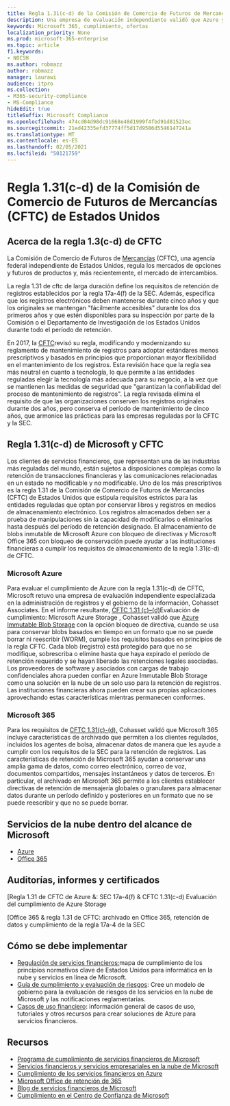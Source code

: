 ```yaml
---
title: Regla 1.31(c-d) de la Comisión de Comercio de Futuros de Mercancías (CFTC) de Estados Unidos
description: Una empresa de evaluación independiente validó que Azure y Office 365 pueden ayudar a las empresas financieras a cumplir con los requisitos de retención de registros y almacenamiento inmutable de la regla CFTC 1.31.
keywords: Microsoft 365, cumplimiento, ofertas
localization_priority: None
ms.prod: microsoft-365-enterprise
ms.topic: article
f1.keywords:
- NOCSH
ms.author: robmazz
author: robmazz
manager: laurawi
audience: itpro
ms.collection:
- M365-security-compliance
- MS-Compliance
hideEdit: true
titleSuffix: Microsoft Compliance
ms.openlocfilehash: 474cd04d98dc91668e48d1999f4fbd91d81523ec
ms.sourcegitcommit: 21ed42335efd37774ff5d17d9586d5546147241a
ms.translationtype: MT
ms.contentlocale: es-ES
ms.lasthandoff: 02/05/2021
ms.locfileid: "50121759"
---
```

# <a name="commodity-futures-trading-commission-cftc-rule-131c-d-united-states"></a>Regla 1.31(c-d) de la Comisión de Comercio de Futuros de Mercancías (CFTC) de Estados Unidos

## <a name="about-cftc-rule-13c-d"></a>Acerca de la regla 1.3(c-d) de CFTC

La Comisión de Comercio de Futuros de [Mercancías](https://www.cftc.gov/) (CFTC), una agencia federal independiente de Estados Unidos, regula los mercados de opciones y futuros de productos y, más recientemente, el mercado de intercambios.  
  
La regla 1.31 de cftc de larga duración define los requisitos de retención de registros establecidos por la regla 17a-4(f) de la SEC. Además, especifica que los registros electrónicos deben mantenerse durante cinco años y que los originales se mantengan "fácilmente accesibles" durante los dos primeros años y que estén disponibles para su inspección por parte de la Comisión o el Departamento de Investigación de los Estados Unidos durante todo el período de retención.  
  
En 2017, la [CFTC](https://www.cftc.gov/sites/default/files/idc/groups/public/@lrfederalregister/documents/file/2017-11014a.pdf)revisó su regla, modificando y modernizando su reglamento de mantenimiento de registros para adoptar estándares menos prescriptivos y basados en principios que proporcionan mayor flexibilidad en el mantenimiento de los registros. Esta revisión hace que la regla sea más neutral en cuanto a tecnología, lo que permite a las entidades reguladas elegir la tecnología más adecuada para su negocio, a la vez que se mantienen las medidas de seguridad que "garantizan la confiabilidad del proceso de mantenimiento de registros". La regla revisada elimina el requisito de que las organizaciones conserven los registros originales durante dos años, pero conserva el período de mantenimiento de cinco años, que armonice las prácticas para las empresas reguladas por la CFTC y la SEC.

## <a name="microsoft-and-cftc-rule-131c-d"></a>Regla 1.31(c-d) de Microsoft y CFTC

Los clientes de servicios financieros, que representan una de las industrias más reguladas del mundo, están sujetos a disposiciones complejas como la retención de transacciones financieras y las comunicaciones relacionadas en un estado no modificable y no modificable. Uno de los más prescriptivos es la regla 1.31 de la Comisión de Comercio de Futuros de Mercancías (CFTC) de Estados Unidos que estipula requisitos estrictos para las entidades reguladas que optan por conservar libros y registros en medios de almacenamiento electrónico. Los registros almacenados deben ser a prueba de manipulaciones sin la capacidad de modificarlos o eliminarlos hasta después del período de retención designado. El almacenamiento de blobs inmutable de Microsoft Azure con bloqueo de directivas y Microsoft Office 365 con bloqueo de conservación puede ayudar a las instituciones financieras a cumplir los requisitos de almacenamiento de la regla 1.31(c-d) de CFTC.

### <a name="microsoft-azure"></a>Microsoft Azure

Para evaluar el cumplimiento de Azure con la regla 1.31(c-d) de CFTC, Microsoft retuvo una empresa de evaluación independiente especializada en la administración de registros y el gobierno de la información, Cohasset Associates. En el informe resultante, [CFTC 1.31 (c)–(d)](https://servicetrust.microsoft.com/ViewPage/MSComplianceGuide?command=Download&downloadType=Document&downloadId=19b08fd4-d276-43e8-9461-715981d0ea20&docTab=4ce99610-c9c0-11e7-8c2c-f908a777fa4d_GRC_Assessment_Reports)Evaluación de cumplimiento: Microsoft Azure Storage , Cohasset validó que [Azure Immutable Blob Storage](/azure/storage/blobs/storage-blob-immutable-storage) con la opción bloqueo de directiva, cuando se usa para conservar blobs basados en tiempo en un formato que no se puede borrar ni reescribir (WORM), cumple los requisitos basados en principios de la regla CFTC. Cada blob (registro) está protegido para que no se modifique, sobrescriba o elimine hasta que haya expirado el período de retención requerido y se hayan liberado las retenciones legales asociadas. Los proveedores de software y asociados con cargas de trabajo confidenciales ahora pueden confiar en Azure Immutable Blob Storage como una solución en la nube de un solo uso para la retención de registros. Las instituciones financieras ahora pueden crear sus propias aplicaciones aprovechando estas características mientras permanecen conformes.

### <a name="microsoft-365"></a>Microsoft 365

Para los requisitos de [CFTC 1.31(c)-(d),](/microsoft-365/compliance/retention-regulatory-requirements#sec-17a-4f-finra-4511c-and-cftc-131c-d) Cohasset validó que Microsoft 365 incluye características de archivado que permiten a los clientes regulados, incluidos los agentes de bolsa, almacenar datos de manera que les ayude a cumplir con los requisitos de la SEC para la retención de registros. Las características de retención de Microsoft 365 ayudan a conservar una amplia gama de datos, como correo electrónico, correo de voz, documentos compartidos, mensajes instantáneos y datos de terceros. En particular, el archivado en Microsoft 365 permite a los clientes establecer directivas de retención de mensajería globales o granulares para almacenar datos durante un período definido y posteriores en un formato que no se puede reescribir y que no se puede borrar.

## <a name="microsoft-in-scope-cloud-services"></a>Servicios de la nube dentro del alcance de Microsoft

- [Azure](https://aka.ms/AzureCompliance)
- [Office 365](https://aka.ms/o365-compliance-framework)

## <a name="audits-reports-and-certificates"></a>Auditorías, informes y certificados

[Regla 1.31 de CFTC de Azure &: SEC 17a-4(f) & CFTC 1.31(c-d) Evaluación del cumplimiento de Azure Storage

[Office 365 & regla 1.31 de CFTC: archivado en Office 365, retención de datos y cumplimiento de la regla 17a-4 de la SEC

## <a name="how-to-implement"></a>Cómo se debe implementar

- [Regulación de servicios financieros:](https://servicetrust.microsoft.com/ViewPage/TrustDocuments?command=Download&downloadType=Document&downloadId=5b483567-00b0-4d86-96ae-ee887dadb61c&docTab=6d000410-c9e9-11e7-9a91-892aae8839ad_Compliance_Guides)mapa de cumplimiento de los principios normativos clave de Estados Unidos para informática en la nube y servicios en línea de Microsoft.
- [Guía de cumplimiento y evaluación de riesgos](https://aka.ms/RiskGovernanceGuide): Cree un modelo de gobierno para la evaluación de riesgos de los servicios en la nube de Microsoft y las notificaciones reglamentarias.
- [Casos de uso financiero](/azure/industry/financial/): información general de casos de uso, tutoriales y otros recursos para crear soluciones de Azure para servicios financieros.

## <a name="resources"></a>Recursos

- [Programa de cumplimiento de servicios financieros de Microsoft](https://aka.ms/FSCP-Print)
- [Servicios financieros y servicios empresariales en la nube de Microsoft](https://www.microsoft.com/trustcenter/cloudservices/financialservices)
- [Cumplimiento de los servicios financieros en Azure](https://azure.microsoft.com/resources/videos/azurecon-2015-financial-services-compliance-in-azure/)
- [Microsoft Office de retención de 365](/office365/securitycompliance/retention-policies)
- [Blog de servicios financieros de Microsoft](https://techcommunity.microsoft.com/t5/Financial-Services-Blog/bg-p/FinancialServicesBlog)
- [Cumplimiento en el Centro de Confianza de Microsoft](https://www.microsoft.com/trust-center/compliance/compliance-overview)
